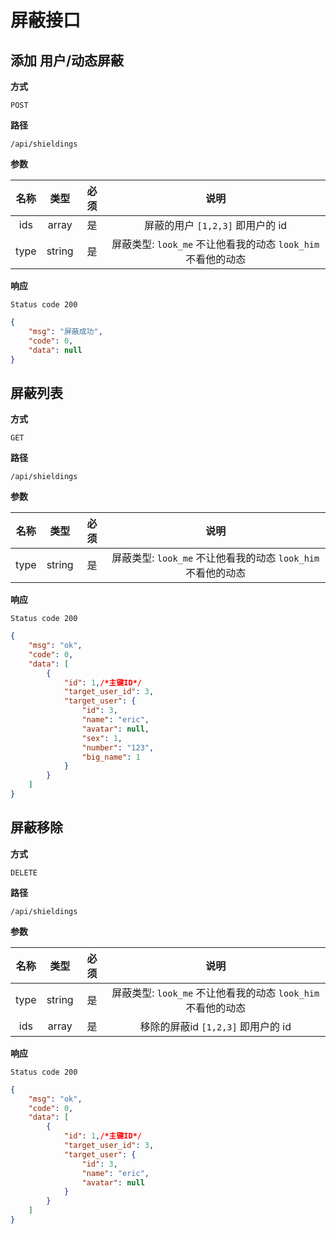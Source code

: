 # 屏蔽接口

## 添加 用户/动态屏蔽

**方式**

`POST`

**路径**

`/api/shieldings`

**参数**

|  名称  |  类型  | 必须 | 说明  |
| :----: | :----: | :--: | :----: |
| ids | array |  是  | 屏蔽的用户 `[1,2,3]` 即用户的 id  |
| type | string |  是  | 屏蔽类型: `look_me` 不让他看我的动态 `look_him` 不看他的动态  |

**响应**

`Status code 200`

```json
{
    "msg": "屏蔽成功",
    "code": 0,
    "data": null
}
```

## 屏蔽列表 

**方式**

`GET`

**路径**

`/api/shieldings`

**参数**

|  名称  |  类型  | 必须 | 说明  |
| :----: | :----: | :--: | :----: |
| type | string |  是  | 屏蔽类型: `look_me` 不让他看我的动态 `look_him` 不看他的动态  |

**响应**

`Status code 200`

```json
{
    "msg": "ok",
    "code": 0,
    "data": [
        {
            "id": 1,/*主键ID*/
            "target_user_id": 3,
            "target_user": {
                "id": 3,
                "name": "eric",
                "avatar": null,
                "sex": 1,
                "number": "123",
                "big_name": 1
            }
        }
    ]
}
```

## 屏蔽移除

**方式**

`DELETE`

**路径**

`/api/shieldings`

**参数**

|  名称  |  类型  | 必须 | 说明  |
| :----: | :----: | :--: | :----: |
| type | string |  是  | 屏蔽类型: `look_me` 不让他看我的动态 `look_him` 不看他的动态  |
| ids | array |  是  | 移除的屏蔽id `[1,2,3]` 即用户的 id  |

**响应**

`Status code 200`

```json
{
    "msg": "ok",
    "code": 0,
    "data": [
        {
            "id": 1,/*主键ID*/
            "target_user_id": 3,
            "target_user": {
                "id": 3,
                "name": "eric",
                "avatar": null
            }
        }
    ]
}
```


